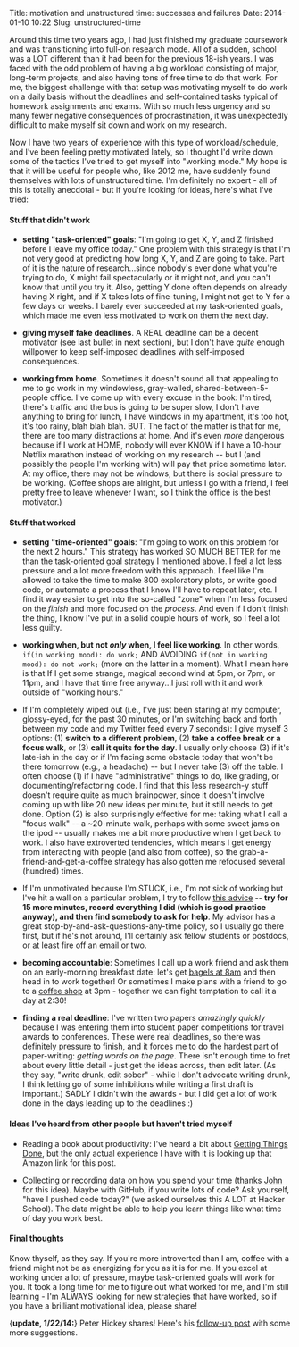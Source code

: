 Title: motivation and unstructured time: successes and failures
Date: 2014-01-10 10:22
Slug: unstructured-time

Around this time two years ago, I had just finished my graduate coursework and was transitioning into full-on research mode. All of a sudden, school was a LOT different than it had been for the previous 18-ish years. I was faced with the odd problem of having a big workload consisting of major, long-term projects, and also having tons of free time to do that work. For me, the biggest challenge with that setup was motivating myself to do work on a daily basis without the deadlines and self-contained tasks typical of homework assignments and exams. With so much less urgency and so many fewer negative consequences of procrastination, it was unexpectedly difficult to make myself sit down and work on my research. 

Now I have two years of experience with this type of workload/schedule, and I've been feeling pretty motivated lately, so I thought I'd write down some of the tactics I've tried to get myself into "working mode." My hope is that it will be useful for people who, like 2012 me, have suddenly found themselves with lots of unstructured time. I'm definitely no expert - all of this is totally anecdotal - but if you're looking for ideas, here's what I've tried:

#### Stuff that didn't work
* **setting "task-oriented" goals**: "I'm going to get X, Y, and Z finished before I leave my office today."  One problem with this strategy is that I'm not very good at predicting how long X, Y, and Z are going to take. Part of it is the nature of research...since nobody's ever done what you're trying to do, X might fail spectacularly or it might not, and you can't know that until you try it. Also, getting Y done often depends on already having X right, and if X takes lots of fine-tuning, I might not get to Y for a few days or weeks. I barely ever succeeded at my task-oriented goals, which made me even less motivated to work on them the next day. 

* **giving myself fake deadlines**. A REAL deadline can be a decent motivator (see last bullet in next section), but I don't have _quite_ enough willpower to keep self-imposed deadlines with self-imposed consequences.

* **working from home**. Sometimes it doesn't sound all that appealing to me to go work in my windowless, gray-walled, shared-between-5-people office. I've come up with every excuse in the book: I'm tired, there's traffic and the bus is going to be super slow, I don't have anything to bring for lunch, I have windows in my apartment, it's too hot, it's too rainy, blah blah blah. BUT. The fact of the matter is that for me, there are too many distractions at home. And it's even _more_ dangerous because if I work at HOME, nobody will ever KNOW if I have a 10-hour Netflix marathon instead of working on my research -- but I (and possibly the people I'm working with) will pay that price sometime later. At my office, there may not be windows, but there is social pressure to be working. (Coffee shops are alright, but unless I go with a friend, I feel pretty free to leave whenever I want, so I think the office is the best motivator.)

#### Stuff that worked
* **setting "time-oriented" goals**: "I'm going to work on this problem for the next 2 hours." This strategy has worked SO MUCH BETTER for me than the task-oriented goal strategy I mentioned above. I feel a lot less pressure and a lot more freedom with this approach. I feel like I'm allowed to take the time to make 800 exploratory plots, or write good code, or automate a process that I know I'll have to repeat later, etc. I find it way easier to get into the so-called "zone" when I'm less focused on the _finish_ and more focused on the _process_. And even if I don't finish the thing, I know I've put in a solid couple hours of work, so I feel a lot less guilty.

* **working when, but not _only_ when, I feel like working**.  In other words, `if(in working mood): do work;` AND AVOIDING `if(not in working mood): do not work;` (more on the latter in a moment).  What I mean here is that If I get some strange, magical second wind at 5pm, or 7pm, or 11pm, and I have that time free anyway...I just roll with it and work outside of "working hours." 

* If I'm completely wiped out (i.e., I've just been staring at my computer, glossy-eyed, for the past 30 minutes, or I'm switching back and forth between my code and my Twitter feed every 7 seconds): I give myself 3 options: (1) **switch to a different problem**, (2) **take a coffee break or a focus walk**, or (3) **call it quits for the day**.  I usually only choose (3) if it's late-ish in the day or if I'm facing some obstacle today that won't be there tomorrow (e.g., a headache) -- but I never take (3) off the table. I often choose (1) if I have "administrative" things to do, like grading, or documenting/refactoring code. I find that this less research-y stuff doesn't require quite as much brainpower, since it doesn't involve coming up with like 20 new ideas per minute, but it still needs to get done. Option (2) is also surprisingly effective for me: taking what I call a "focus walk" -- a ~20-minute walk, perhaps with some sweet jams on the ipod -- usually makes me a bit more productive when I get back to work. I also have extroverted tendencies, which means I get energy from interacting with people (and also from coffee), so the grab-a-friend-and-get-a-coffee strategy has also gotten me refocused several (hundred) times.

* If I'm unmotivated because I'm STUCK, i.e., I'm not sick of working but I've hit a wall on a particular problem, I try to follow [this advice](https://blogs.akamai.com/2013/10/you-must-try-and-then-you-must-ask.html) -- **try for 15 more minutes, record everything I did (which is good practice anyway), and then find somebody to ask for help**. My advisor has a great stop-by-and-ask-questions-any-time policy, so I usually go there first, but if he's not around, I'll certainly ask fellow students or postdocs, or at least fire off an email or two. 

* **becoming accountable**: Sometimes I call up a work friend and ask them on an early-morning breakfast date: let's get [bagels at 8am](http://belvederebagelsandgrill.com/) and then head in to work together! Or sometimes I make plans with a friend to go to a [coffee shop](http://www.yelp.com/biz/tribeca-coffee-roasters-baltimore) at 3pm - together we can fight temptation to call it a day at 2:30!

* **finding a real deadline**: I've written two papers _amazingly quickly_ because I was entering them into student paper competitions for travel awards to conferences. These were real deadlines, so there was definitely pressure to finish, and it forces me to do the hardest part of paper-writing: _getting words on the page_. There isn't enough time to fret about every little detail - just get the ideas across, then edit later. (As they say, "write drunk, edit sober" - while I don't advocate writing drunk, I think letting go of some inhibitions while writing a first draft is important.) SADLY I didn't win the awards - but I did get a lot of work done in the days leading up to the deadlines :) 

#### Ideas I've heard from other people but haven't tried myself
* Reading a book about productivity: I've heard a bit about [Getting Things Done](http://www.amazon.com/Getting-Things-Done-Stress-Free-Productivity/dp/0142000280), but the only actual experience I have with it is looking up that Amazon link for this post.

* Collecting or recording data on how you spend your time (thanks [John](http://hopstat.wordpress.com/) for this idea).  Maybe with GitHub, if you write lots of code? Ask yourself, "have I pushed code today?" (we asked ourselves this A LOT at Hacker School). The data might be able to help you learn things like what time of day you work best.

#### Final thoughts
Know thyself, as they say. If you're more introverted than I am, coffee with a friend might not be as energizing for you as it is for me. If you excel at working under a lot of pressure, maybe task-oriented goals will work for you. It took a long time for me to figure out what worked for me, and I'm still learning - I'm ALWAYS looking for new strategies that have worked, so if you have a brilliant motivational idea, please share!

{**update, 1/22/14:**} Peter Hickey shares! Here's his [follow-up post](http://peterhickey.me/2014/01/21/getting-shit-done/) with some more suggestions.